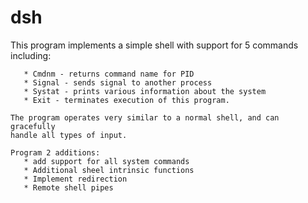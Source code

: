 dsh
===

This program implements a simple shell with support for 5 
    commands including:
    
       * Cmdnm - returns command name for PID
       * Signal - sends signal to another process
       * Systat - prints various information about the system
       * Exit - terminates execution of this program.
    
    The program operates very similar to a normal shell, and can gracefully
    handle all types of input.

    Program 2 additions:
       * add support for all system commands
       * Additional sheel intrinsic functions
       * Implement redirection
       * Remote shell pipes
